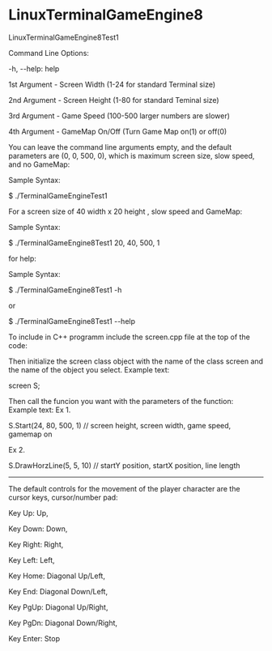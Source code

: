 # LinuxTerminalGameEngine8
LinuxTerminalGameEngine8Test1

Command Line Options:

-h, --help:
help

1st Argument - Screen Width (1-24 for standard Terminal size)

2nd Argument - Screen Height (1-80 for standard Teminal size)

3rd Argument - Game Speed (100-500 larger numbers are slower)

4th Argument - GameMap On/Off (Turn Game Map on(1) or off(0)

You can leave the command line arguments empty, and the default parameters are (0, 0, 500, 0),
which is maximum screen size, slow speed, and no GameMap:

Sample Syntax:

$ ./TerminalGameEngineTest1

For a screen size of 40 width x 20 height , slow speed and GameMap:

Sample Syntax:



$ ./TerminalGameEngine8Test1 20, 40, 500, 1

for help:


Sample Syntax:

$ ./TerminalGameEngine8Test1 -h

or 

$ ./TerminalGameEngine8Test1 --help


To include in C++ programm include the screen.cpp file at the top of the code:

<include screen.cpp>

Then initialize the screen class object with the name of the class screen and the name of the object you select. 
Example text:

screen S;

Then call the funcion you want with the parameters of the function:
Example text:
Ex 1.


S.Start(24, 80, 500, 1) // screen height, screen width, game speed, gamemap on


Ex 2. 

S.DrawHorzLine(5, 5, 10) // startY position, startX position, line length


-----------------------
The default controls for the movement of the player character are the cursor keys, cursor/number pad:

Key Up: Up,

Key Down: Down,

Key Right: Right,

Key Left: Left,

Key Home: Diagonal Up/Left,

Key End: Diagonal Down/Left,

Key PgUp: Diagonal Up/Right,

Key PgDn: Diagonal Down/Right,

Key Enter: Stop

